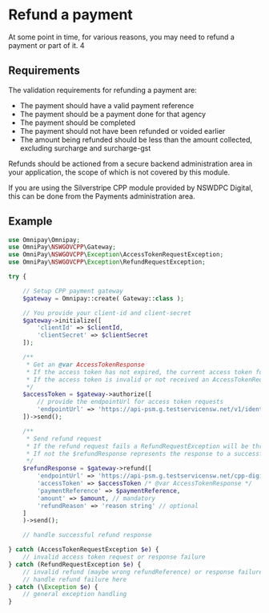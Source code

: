 # Refund a payment

At some point in time, for various reasons, you may need to refund a payment or part of it. 4

## Requirements

The validation requirements for refunding a payment are:

+ The payment should have a valid payment reference
+ The payment should be a payment done for that agency
+ The payment should be completed
+ The payment should not have been refunded or voided earlier
+ The amount being refunded should be less than the amount collected, excluding surcharge and surcharge-gst

Refunds should be actioned from a secure backend administration area in your application, the scope of which is not covered by this module.

If you are using the Silverstripe CPP module provided by NSWDPC Digital, this can be done from the Payments administration area.

## Example

```php
use Omnipay\Omnipay;
use OmniPay\NSWGOVCPP\Gateway;
use OmniPay\NSWGOVCPP\Exception\AccessTokenRequestException;
use OmniPay\NSWGOVCPP\Exception\RefundRequestException;

try {

    // Setup CPP payment gateway
    $gateway = Omnipay::create( Gateway::class );

    // You provide your client-id and client-secret
    $gateway->initialize([
        'clientId' => $clientId,
        'clientSecret' => $clientSecret
    ]);

    /**
     * Get an @var AccessTokenResponse
     * If the access token has not expired, the current access token for the session will be returned
     * If the access token is invalid or not received an AccessTokenRequestException will be thrown
     */
    $accessToken = $gateway->authorize([
        // provide the endpointUrl for access token requests
        'endpointUrl' => 'https://api-psm.g.testservicensw.net/v1/identity/oauth/client-credentials/token'
    ])->send();

    /**
     * Send refund request
     * If the refund request fails a RefundRequestException will be thrown
     * If not the $refundResponse represents the response to a successful refund request
     */
    $refundResponse = $gateway->refund([
        'endpointUrl' => 'https://api-psm.g.testservicensw.net/cpp-digital/api/{paymentReference}/refund',
        'accessToken' => $accessToken /* @var AccessTokenResponse */
        'paymentReference' => $paymentReference,
        'amount' => $amount, // mandatory
        'refundReason' => 'reason string' // optional
    ]
    )->send();

    // handle successful refund response

} catch (AccessTokenRequestException $e) {
    // invalid access token request or response failure
} catch (RefundRequestException $e) {
    // invalid refund (maybe wrong refundReference) or response failure
    // handle refund failure here
} catch (\Exception $e) {
    // general exception handling
}
```
